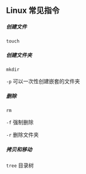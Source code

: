## Linux 常见指令

##### 创建文件

`touch`

##### 创建文件夹

`mkdir`

`-p` 可以一次性创建嵌套的文件夹

##### 删除

`rm` 

`-f`  强制删除

`-r`  删除文件夹

##### 拷贝和移动

`tree` 目录树

